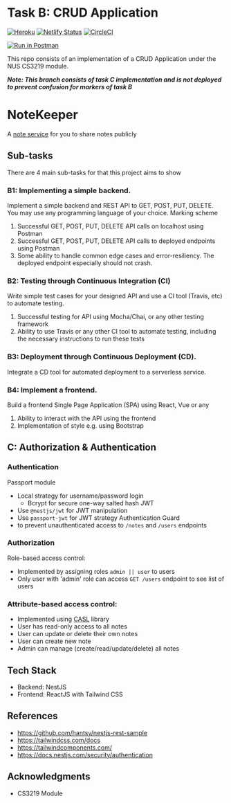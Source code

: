 # Task B: CRUD Application

[![Heroku](https://heroku-badge.herokuapp.com/?app=notekeeper-3219)](https://notekeeper-3219.herokuapp.com/) [![Netlify Status](https://api.netlify.com/api/v1/badges/0b44592d-3876-4cfb-a4b6-47f300e96304/deploy-status)](https://app.netlify.com/sites/notekeeper-3219/deploys) [![CircleCI](https://circleci.com/gh/JinHao-L/crud-application.svg?style=shield&circle-token=f5d0b6e666d3c15968bfb48c7cdc7dfa15f35cf3)](https://circleci.com/gh/JinHao-L/crud-application)  

[![Run in Postman](https://run.pstmn.io/button.svg)](https://www.postman.com/KDr-eam/workspace/notekeeper/overview)

This repo consists of an implementation of a CRUD Application under the NUS CS3219 module.

***Note: This branch consists of task C implementation and is not deployed to prevent confusion for markers of task B***

# NoteKeeper
A [note service](https://notekeeper-3219.netlify.app/) for you to share notes publicly 


## Sub-tasks
There are 4 main sub-tasks for that this project aims to show

### B1: Implementing a simple backend.

Implement a simple backend and REST API to GET, POST, PUT, DELETE. You
may use any programming language of your choice.
Marking scheme

1. Successful GET, POST, PUT, DELETE API calls on localhost using Postman
2. Successful GET, POST, PUT, DELETE API calls to deployed endpoints using Postman
3. Some ability to handle common edge cases and error-resiliency. The deployed endpoint especially should not crash.

### B2: Testing through Continuous Integration (CI)

Write simple test cases for your designed API and use a CI tool (Travis, etc) to automate testing.

1. Successful testing for API using Mocha/Chai, or any other testing framework
2. Ability to use Travis or any other CI tool to automate testing, including the necessary instructions to run these tests

### B3: Deployment through Continuous Deployment (CD).

Integrate a CD tool for automated deployment to a serverless service.

### B4: Implement a frontend.

Build a frontend Single Page Application (SPA) using React, Vue or any 

1. Ability to interact with the API using the frontend
2. Implementation of style e.g. using Bootstrap

## C: Authorization & Authentication
### Authentication
Passport module
- Local strategy for username/password login
  - Bcrypt for secure one-way salted hash
JWT
- Use `@nestjs/jwt` for JWT manipulation
- Use `passport-jwt` for JWT strategy
Authentication Guard 
- to prevent unauthenticated access to `/notes` and `/users` endpoints

### Authorization
Role-based access control:
- Implemented by assigning roles `admin || user` to users
- Only user with 'admin' role can access `GET /users` endpoint to see list of users

### Attribute-based access control:
- Implemented using [CASL](https://casl.js.org/) library
- User has read-only access to all notes
- User can update or delete their own notes
- User can create new note
- Admin can manage (create/read/update/delete) all notes

## Tech Stack
* Backend: NestJS
* Frontend: ReactJS with Tailwind CSS

## References
* https://github.com/hantsy/nestjs-rest-sample
* https://tailwindcss.com/docs
* https://tailwindcomponents.com/
* https://docs.nestjs.com/security/authentication

## Acknowledgments
* CS3219 Module

